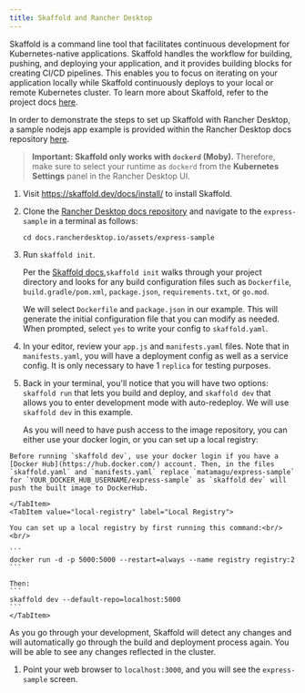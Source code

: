 ```yaml
---
title: Skaffold and Rancher Desktop
---
```


Skaffold is a command line tool that facilitates continuous development for Kubernetes-native applications. Skaffold handles the workflow for building, pushing, and deploying your application, and it provides building blocks for creating CI/CD pipelines. This enables you to focus on iterating on your application locally while Skaffold continuously deploys to your local or remote Kubernetes cluster. To learn more about Skaffold, refer to the project docs [here](https://skaffold.dev/docs/).

In order to demonstrate the steps to set up Skaffold with Rancher Desktop, a sample nodejs app example is provided within the Rancher Desktop docs repository [here](https://github.com/rancher-sandbox/docs.rancherdesktop.io/tree/main/assets/express-sample). 

>**Important: Skaffold only works with `dockerd` (Moby).** Therefore, make sure to select your runtime as `dockerd` from the **Kubernetes Settings** panel in the Rancher Desktop UI. 

1. Visit https://skaffold.dev/docs/install/ to install Skaffold.

1. Clone the [Rancher Desktop docs repository](https://github.com/rancher-sandbox/docs.rancherdesktop.io.git) and navigate to the `express-sample` in a terminal as follows: 
    ```
    cd docs.rancherdesktop.io/assets/express-sample
    ```

1. Run `skaffold init`.

    Per the [Skaffold docs](https://skaffold.dev/docs/pipeline-stages/init/#build-config-initialization),`skaffold init` walks through your project directory and looks for any build configuration files such as `Dockerfile`, `build.gradle/pom.xml`, `package.json`, `requirements.txt`, or `go.mod`. 
    
    We will select `Dockerfile` and `package.json` in our example. This will generate the initial configuration file that you can modify as needed. When prompted, select `yes` to write your config to `skaffold.yaml`. 

1. In your editor, review your `app.js` and `manifests.yaml` files. Note that in `manifests.yaml`, you will have a deployment config as well as a service config. It is only necessary to have 1 `replica` for testing purposes.

1. Back in your terminal, you'll notice that you will have two options: `skaffold run` that lets you build and deploy, and `skaffold dev` that allows you to enter development mode with auto-redeploy. We will use `skaffold dev` in this example.

   As you will need to have push access to the image repository, you can either use your docker login, or you can set up a local registry: 

  <Tabs>
    <TabItem value="docker-hub" label="Docker Hub" default>

    Before running `skaffold dev`, use your docker login if you have a [Docker Hub](https://hub.docker.com/) account. Then, in the files `skaffold.yaml` and `manifests.yaml` replace `matamagu/express-sample` for `YOUR_DOCKER_HUB_USERNAME/express-sample` as `skaffold dev` will push the built image to DockerHub.
   
    </TabItem>  
    <TabItem value="local-registry" label="Local Registry">
   
    You can set up a local registry by first running this command:<br/><br/>  

    ```
    docker run -d -p 5000:5000 --restart=always --name registry registry:2
    ```
  
    Then:
    ```
    skaffold dev --default-repo=localhost:5000
    ```
    </TabItem>
  </Tabs> 

  As you go through your development, Skaffold will detect any changes and will automatically go through the build and deployment process again. You will be able to see any changes reflected in the cluster.

1. Point your web browser to `localhost:3000`, and you will see the `express-sample` screen.

